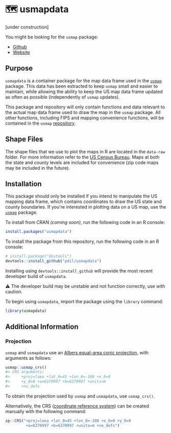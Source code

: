 # 🗺 usmapdata

[under construction]

You might be looking for the `usmap` package:
* [Github](https://github.com/pdil/usmap)
* [Website](https://usmap.dev)


## Purpose

`usmapdata` is a container package for the map data frame used in the [`usmap`](https://github.com/pdil/usmap) package. This data has been extracted to keep `usmap` small and easier to maintain, while allowing the ability to keep the US map data frame updated as often as possible (independently of `usmap` updates).

This package and repository will only contain functions and data relevant to the actual map data frame used to draw the map in the `usmap` package. All other functions, including FIPS and mapping convenience functions, will be contained in the `usmap` [repository](https://github.com/pdil/usmap).

## Shape Files
The shape files that we use to plot the maps in R are located in the `data-raw` folder. For more information refer to the [US Census Bureau](https://www.census.gov/geographies/mapping-files/time-series/geo/tiger-line-file.html). Maps at both the state and county levels are included for convenience (zip code maps may be included in the future).

## Installation
This package should only be installed if you intend to manipulate the US mapping data frame, which contains coordinates to draw the US state and county boundaries. If you're interested in plotting data on a US map, use the [`usmap`](https://github.com/pdil/usmap) package.

To install from CRAN _(coming soon)_, run the following code in an R console:
```r
install.packages("usmapdata")
```
To install the package from this repository, run the following code in an R console:
```r
# install.package("devtools")
devtools::install_github("pdil/usmapdata")
```
Installing using `devtools::install_github` will provide the most recent developer build of `usmapdata`.

⚠️ The developer build may be unstable and not function correctly, use with caution.

To begin using `usmapdata`, import the package using the `library` command:
```r
library(usmapdata)
```

## Additional Information

### Projection
`usmap` and `usmapdata` use an [Albers equal-area conic projection](https://en.wikipedia.org/wiki/Albers_projection), with arguments as follows:
```r
usmap::usmap_crs()
#> CRS arguments:
#>     +proj=laea +lat_0=45 +lon_0=-100 +x_0=0
#>     +y_0=0 +a=6370997 +b=6370997 +units=m
#>     +no_defs 
```

To obtain the projection used by `usmap` and `usmapdata`, use `usmap_crs()`.

Alternatively, the CRS ([coordinate reference system](https://www.nceas.ucsb.edu/sites/default/files/2020-04/OverviewCoordinateReferenceSystems.pdf)) can be created manually with the following command:
```r
sp::CRS("+proj=laea +lat_0=45 +lon_0=-100 +x_0=0 +y_0=0
         +a=6370997 +b=6370997 +units=m +no_defs")
```

